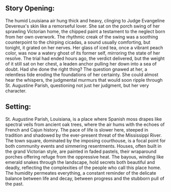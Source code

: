 ## Story Opening:

The humid Louisiana air hung thick and heavy, clinging to Judge Evangeline Devereux's skin like a remorseful lover. She sat on the porch swing of her sprawling Victorian home, the chipped paint a testament to the neglect born from her own overwork. The rhythmic creak of the swing was a soothing counterpoint to the chirping cicadas, a sound usually comforting, but tonight, it grated on her nerves. Her glass of iced tea, once a vibrant peach color, was now a watery ghost of its former self, mirroring the state of her resolve. The trial had ended hours ago, the verdict delivered, but the weight of it still sat on her chest, a leaden anchor pulling her down into a sea of doubt. Had she done the right thing? The question gnawed at her, a relentless tide eroding the foundations of her certainty. She could almost hear the whispers, the judgmental murmurs that would soon ripple through St. Augustine Parish, questioning not just her judgment, but her very character.

## Setting:

St. Augustine Parish, Louisiana, is a place where Spanish moss drapes like spectral veils from ancient oak trees, where the air hums with the echoes of French and Cajun history. The pace of life is slower here, steeped in tradition and shadowed by the ever-present threat of the Mississippi River. The town square, dominated by the imposing courthouse, is a focal point for both community events and simmering resentments. Houses, often built in the grand Victorian style, are painted in faded pastels, their wraparound porches offering refuge from the oppressive heat. The bayous, winding like emerald snakes through the landscape, hold secrets both beautiful and deadly, reflecting the complexities of the people who call this place home. The humidity permeates everything, a constant reminder of the delicate balance between life and decay, between progress and the stubborn pull of the past.
